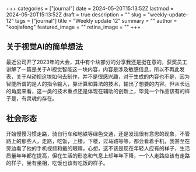 +++
categories = ["journal"]
date = 2024-05-20T15:13:52Z
lastmod = 2024-05-20T15:13:52Z
draft = true
description = ""
slug = "weekly-update-12"
tags = ["journal"]
title = "Weekly update 12"
summary = ""
author = "koojiafeng"
featured_image = ""
retina_image =  ""
+++
## 关于视觉AI的简单想法

最近公司开了2023年的大会，其中有个块部分的分享我还是挺在意的，获奖员工讲解了一篇是关于AI视觉智能这一块内容，内容是涉及敏感信息，所以不再此发表，关于AI动视这块如何去制作，并不是很感兴趣，对于生成的内容也不是，因为智能所谓的是人的指令输入，靠计算和算法的技术，输出了想要的内容。但从长远的角度来看，这一类的技术重点还是体现在辅助的创新上，毕竟一个作品该有的样子是，有灵魂的存在。

## 社会形态

开始慢慢习惯走路，骑自行车和地铁等绿色交通，还是发现很有意思的现象，不管路上的那些人，走路，吃饭，上楼，下楼，过马路等等，都会看着手机，我甚至在旁边看了他的手机视频和戴的眼睛，心想，这不该是现在年轻人应有的样子，生活质量年年都在提高，但在生活的形态和气息上却年年下降，一个人走路应该有走路的样子，坐有坐相，吃饭也该有吃饭的样子。


